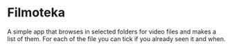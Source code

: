 # Filmoteka
A simple app that browses in selected folders for video files and makes a list of them. For each of the file you can tick if you already seen it and when. 
